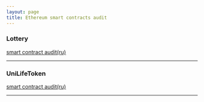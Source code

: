 ```yaml
---
layout: page
title: Ethereum smart contracts audit
---
```


### Lottery
[smart contract audit(ru)](https://goo.gl/VbU2Ea)  

***
### UniLifeToken
[smart contract audit(ru)](https://goo.gl/L2thsj)

* * * * 